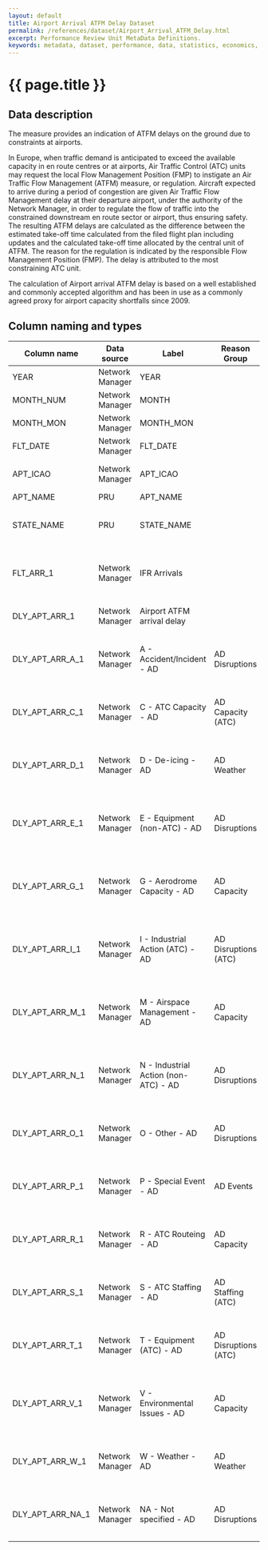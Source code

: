 ```yaml
---
layout: default
title: Airport Arrival ATFM Delay Dataset
permalink: /references/dataset/Airport_Arrival_ATFM_Delay.html
excerpt: Performance Review Unit MetaData Definitions.
keywords: metadata, dataset, performance, data, statistics, economics, air transport, flights, europe, cost efficiency
---
```

# {{ page.title }}

## Data description

The measure provides an indication of ATFM delays on the ground due to constraints at airports.

In Europe, when traffic demand is anticipated to exceed the available capacity in en route centres
or at airports, Air Traffic Control (ATC) units may request the local Flow Management Position (FMP)
to instigate an Air Traffic Flow Management (ATFM) measure, or regulation.
Aircraft expected to arrive during a period of congestion are given Air Traffic Flow Management delay
at their departure airport, under the authority of the Network Manager, in order to regulate the flow
of traffic into the constrained downstream en route sector or airport, thus ensuring safety.
The resulting ATFM delays are calculated as the difference between the estimated take-off time
calculated from the filed flight plan including updates and the calculated take-off time
allocated by the central unit of ATFM.
The reason for the regulation is indicated by the responsible Flow Management Position (FMP).
The delay is attributed to the most constraining ATC unit.

The calculation of Airport arrival ATFM delay is based on a well established and commonly
accepted algorithm and has been in use as a commonly agreed proxy for airport capacity
shortfalls since 2009.

## Column naming and types

| Column name      | Data source     | Label                                | Reason Group         | Column description                                                                    | Example     |
|------------------|-----------------|--------------------------------------|----------------------|---------------------------------------------------------------------------------------|-------------|
| YEAR             | Network Manager | YEAR                                 |                      | Reference year                                                                        | 2015        |
| MONTH_NUM        | Network Manager | MONTH                                |                      | Month (numeric)                                                                       | 2           |
| MONTH_MON        | Network Manager | MONTH_MON                            |                      | Month (3-letter code)                                                                 | FEB         |
| FLT_DATE         | Network Manager | FLT_DATE                             |                      | Date of the flight                                                                    | 11-FEB-2015 |
| APT_ICAO         | Network Manager | APT_ICAO                             |                      | ICAO 4-letter airport designator                                                      | LSGG        |
| APT_NAME         | PRU             | APT_NAME                             |                      | Airport name                                                                          | Geneva      |
| STATE_NAME       | PRU             | STATE_NAME                           |                      | Name of the country in which the airport is located                                   | Switzerland |
| FLT_ARR_1        | Network Manager | IFR Arrivals                         |                      | Number of arrivals (based on activated flight plans submitted to NM)                  | 221         |
| DLY_APT_ARR_1    | Network Manager | Airport ATFM arrival delay           |                      | Minutes of airport arrival ATFM delay                                                 | 1312        |
| DLY_APT_ARR_A_1  | Network Manager | A - Accident/Incident - AD           | AD Disruptions       | Minutes of airport arrival ATFM delay with delay code A - Accident/Incident           | 0           |
| DLY_APT_ARR_C_1  | Network Manager | C - ATC Capacity - AD                | AD Capacity (ATC)    | Minutes of airport arrival ATFM delay with delay code C - ATC Capacity                | 0           |
| DLY_APT_ARR_D_1  | Network Manager | D - De-icing - AD                    | AD Weather           | Minutes of airport arrival ATFM delay with delay code D - De-icing                    | 0           |
| DLY_APT_ARR_E_1  | Network Manager | E - Equipment (non-ATC) - AD         | AD Disruptions       | Minutes of airport arrival ATFM delay with delay code E - Equipment (non-ATC)         | 0           |
| DLY_APT_ARR_G_1  | Network Manager | G - Aerodrome Capacity - AD          | AD Capacity          | Minutes of airport arrival ATFM delay with delay code G - Aerodrome Capacity          | 0           |
| DLY_APT_ARR_I_1  | Network Manager | I - Industrial Action (ATC) - AD     | AD Disruptions (ATC) | Minutes of airport arrival ATFM delay with delay code I - Industrial Action (ATC)     | 0           |
| DLY_APT_ARR_M_1  | Network Manager | M - Airspace Management - AD         | AD Capacity          | Minutes of airport arrival ATFM delay with delay code M - Airspace Management         | 0           |
| DLY_APT_ARR_N_1  | Network Manager | N - Industrial Action (non-ATC) - AD | AD Disruptions       | Minutes of airport arrival ATFM delay with delay code N - Industrial Action (non-ATC) | 0           |
| DLY_APT_ARR_O_1  | Network Manager | O - Other - AD                       | AD Disruptions       | Minutes of airport arrival ATFM delay with delay code O - Other                       | 0           |
| DLY_APT_ARR_P_1  | Network Manager | P - Special Event - AD               | AD Events            | Minutes of airport arrival ATFM delay with delay code P - Special Event               | 0           |
| DLY_APT_ARR_R_1  | Network Manager | R - ATC Routeing - AD                | AD Capacity          | Minutes of airport arrival ATFM delay with delay code R - ATC Routeing                | 0           |
| DLY_APT_ARR_S_1  | Network Manager | S - ATC Staffing - AD                | AD Staffing (ATC)    | Minutes of airport arrival ATFM delay with delay code S - ATC Staffing                | 1312        |
| DLY_APT_ARR_T_1  | Network Manager | T - Equipment (ATC) - AD             | AD Disruptions (ATC) | Minutes of airport arrival ATFM delay with delay code T - Equipment (ATC)             | 0           |
| DLY_APT_ARR_V_1  | Network Manager | V - Environmental Issues - AD        | AD Capacity          | Minutes of airport arrival ATFM delay with delay code V - Environmental Issues        | 0           |
| DLY_APT_ARR_W_1  | Network Manager | W - Weather - AD                     | AD Weather           | Minutes of airport arrival ATFM delay with delay code W - Weather                     | 0           |
| DLY_APT_ARR_NA_1 | Network Manager | NA - Not specified - AD              | AD Disruptions       | Minutes of airport arrival ATFM delay with delay code NA - Not specified              | 0           |
